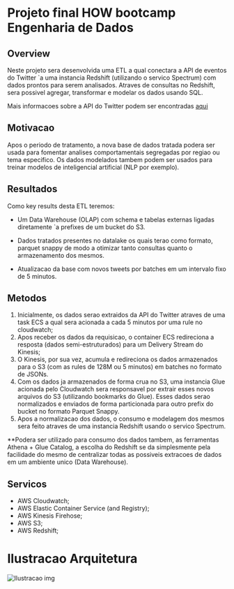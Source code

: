 # Projeto final HOW bootcamp Engenharia de Dados

## Overview
Neste projeto sera desenvolvida uma ETL a qual conectara a API de eventos do Twitter `a uma instancia Redshift (utilizando o servico Spectrum) com dados prontos para serem analisados. 
Atraves de consultas no Redshift, sera possivel agregar, transformar e modelar os dados usando SQL.

Mais informacoes sobre a API do Twitter podem ser encontradas [aqui](https://developer.twitter.com/en/docs/twitter-api/tweets/search/introduction)

## Motivacao
Apos o periodo de tratamento, a nova base de dados tratada podera ser usada para fomentar analises comportamentais segregadas por regiao ou tema especifico. 
Os dados modelados tambem podem ser usados para treinar modelos de inteligencial artificial (NLP por exemplo).

## Resultados

Como key results desta ETL teremos:
- Um Data Warehouse (OLAP) com schema e tabelas externas ligadas diretamente `a prefixes de um bucket do S3.  

- Dados tratados presentes no datalake os quais terao como formato, parquet snappy de modo a otimizar tanto consultas quanto o armazenamento dos mesmos.

- Atualizacao da base com novos tweets por batches em um intervalo fixo de 5 minutos.

## Metodos

1) Inicialmente, os dados serao extraidos da API do Twitter atraves de uma task ECS a qual sera acionada a cada 5 minutos por uma rule no cloudwatch;
2) Apos receber os dados da requisicao, o container ECS redireciona a resposta (dados semi-estruturados) para 
um Delivery Stream do Kinesis;
3) O Kinesis, por sua vez, acumula e redireciona os dados armazenados para o S3 (com as rules de 128M ou 5 minutos) em batches no formato de JSONs.
4) Com os dados ja armazenados de forma crua no S3, uma instancia Glue acionada pelo Cloudwatch sera responsavel por extrair esses novos arquivos do S3 (utilizando bookmarks do Glue). Esses dados serao normalizados e enviados de forma particionada para outro prefix do bucket no formato Parquet Snappy.
5) Apos a normalizacao dos dados, o consumo e modelagem dos mesmos sera feito atraves de uma instancia Redshift usando o servico Spectrum.

**Podera ser utilizado para consumo dos dados tambem, as ferramentas Athena + Glue Catalog, a escolha do Redshift se da simplesmente pela facilidade do mesmo de centralizar todas as possiveis extracoes de dados em um ambiente unico (Data Warehouse).

## Servicos
- AWS Cloudwatch;
- AWS Elastic Container Service (and Registry);
- AWS Kinesis Firehose;
- AWS S3;
- AWS Redshift;


# Ilustracao Arquitetura

![Ilustracao img](https://github.com/MarcosPampuch/final_project/assets/47998378/6a125ac6-9801-44d6-81e0-91a4d56c0df6)






